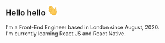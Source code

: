 ## Hello hello <img src="img/hi.gif" width="30px"></h2>

I'm a Front-End Engineer based in London since August, 2020. <br/> 
I'm currently learning React JS and React Native.
<!-- <img align="right" width="400" height="400" src="https://github.com/arianeborges/arianeborges/blob/main/img/Capa.png"> -->



<!--
![Capa](https://github.com/arianeborges/arianeborges/blob/main/img/Capa.png)
**arianeborges/arianeborges** is a ✨ _special_ ✨ repository because its `README.md` (this file) appears on your GitHub profile.

Here are some ideas to get you started:

- 🔭 I’m currently working on ...
- 🌱 I’m currently learning ...
- 👯 I’m looking to collaborate on ...
- 🤔 I’m looking for help with ...
- 💬 Ask me about ...
- 📫 How to reach me: ...
- 😄 Pronouns: ...
- ⚡ Fun fact: ...
-->
